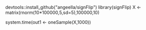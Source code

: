 devtools::install_github("angeella/signFlip")
library(signFlip)
X <- matrix(rnorm(10*100000,5,sd=5),100000,10)

system.time(out1 <- oneSample(X,1000))
